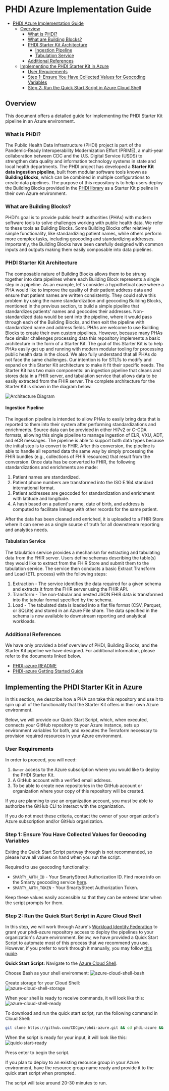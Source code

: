 # PHDI Azure Implementation Guide

- [PHDI Azure Implementation Guide](#phdi-azure-implementation-guide)
    - [Overview](#overview)
        - [What is PHDI?](#what-is-phdi)
        - [What are Building Blocks?](#what-are-building-blocks)
        - [PHDI Starter Kit Architecture](#phdi-starter-kit-architecture)
            - [Ingestion Pipeline](#ingestion-pipeline)
            - [Tabulation Service](#tabulation-service)
        - [Additional References](#additional-references)
    - [Implementing the PHDI Starter Kit in Azure](#implementing-the-phdi-starter-kit-in-azure)
        - [User Requirements](#user-requirements)
        - [Step 1: Ensure You Have Collected Values for Geocoding Variables](#step-1-ensure-you-have-collected-values-for-geocoding-variables)
        - [Step 2: Run the Quick Start Script in Azure Cloud Shell](#step-2-run-the-quick-start-script-in-azure-cloud-shell)

## Overview
This document offers a detailed guide for implementing the PHDI Starter Kit pipeline in an Azure environment.

### What is PHDI?
The Public Health Data Infrastructure (PHDI) project is part of the Pandemic-Ready Interoperability Modernization Effort (PRIME), a multi-year collaboration between CDC and the U.S. Digital Service (USDS) to strengthen data quality and information technology systems in state and local health departments. The PHDI project has developed a **Starter Kit data ingestion pipeline**, built from modular software tools known as **Building Blocks**, which can be combined in multiple configurations to create data pipelines. The purpose of this repository is to help users deploy the Building Blocks provided in the [PHDI library](https://github.com/CDCgov/phdi) as a Starter Kit pipeline in their own Azure environment.

### What are Building Blocks?
PHDI's goal is to provide public health authorities (PHAs) with modern software tools to solve challenges working with public health data. We refer to these tools as Building Blocks. Some Building Blocks offer relatively simple functionality, like standardizing patient names, while others perform more complex tasks, including geocoding and standardizing addresses. Importantly, the Building Blocks have been carefully designed with common inputs and outputs making them easily composable into data pipelines.  

### PHDI Starter Kit Architecture
The composable nature of Building Blocks allows them to be strung together into data pipelines where each Building Block represents a single step in a pipeline. As an example, let's consider a hypothetical case where a PHA would like to improve the quality of their patient address data and ensure that patient names are written consistently. They could solve this problem by using the name standardization and geocoding Building Blocks, mentioned in the previous section, to build a simple pipeline that standardizes patients' names and geocodes their addresses. Non-standardized data would be sent into the pipeline, where it would pass through each of the Building Blocks, and then exit the pipeline with standardized name and address fields. PHAs are welcome to use Building Blocks to create their own custom pipelines. However, because many PHAs face similar challenges processing data this repository implements a basic architecture in the form of a Starter Kit. The goal of this Starter Kit is to help PHAs easily get up and running with modern modular tooling for processing public health data in the cloud. We also fully understand that all PHAs do not face the same challenges. Our intention is for STLTs to modify and expand on this Starter Kit architecture to make it fit their specific needs. The Starter Kit has two main components: an ingestion pipeline that cleans and stores data in a FHIR server, and tabulation service that allows data to be easily extracted from the FHIR server. The complete architecture for the Starter Kit is shown in the diagram below.

![Architecture Diagram](./images/azure-starter-kit-arch.drawio.png)

#### Ingestion Pipeline
The ingestion pipeline is intended to allow PHAs to easily bring data that is reported to them into their system after performing standardizations and enrichments. Source data can be provided in either Hl7v2 or C-CDA formats, allowing this single pipeline to manage ingestion of ELR, VXU, ADT, and eCR messages. The pipeline is able to support both data types because the initial step is to convert to FHIR. After this conversion, the pipeline is able to handle all reported data the same way by simply processing the FHIR bundles (e.g., collections of FHIR resources) that result from the conversion. Once data has be converted to FHIR, the following standardizations and enrichments are made:
1. Patient names are standardized.
2. Patient phone numbers are transformed into the ISO E.164 standard international format.
3. Patient addresses are geocoded for standardization and enrichment with latitude and longitude.
4. A hash based on a patient's name, date of birth, and address is computed to facilitate linkage with other records for the same patient.

After the data has been cleaned and enriched, it is uploaded to a FHIR Store where it can serve as a single source of truth for all downstream reporting and analytics needs.

#### Tabulation Service
The tabulation service provides a mechanism for extracting and tabulating data from the FHIR server. Users define schemas describing the table(s) they would like to extract from the FHIR Store and submit them to the tabulation service. The service then conducts a basic Extract Transform and Load (ETL process) with the following steps:
1. Extraction - The service identifies the data required for a given schema and extracts it from the FHIR server using the FHIR API. 
2. Transform - The non-tabular and nested JSON FHIR data is transformed into the tabular format specified by the schema.
3. Load - The tabulated data is loaded into a flat file format (CSV, Parquet, or SQLite) and stored in an Azure File share. The data specified in the schema is now available to downstream reporting and analytical workloads.

### Additional References
We have only provided a brief overview of PHDI, Building Blocks, and the Starter Kit pipeline we have designed. For additional information, please refer to the documents linked below.
- [PHDI-azure README](./README.md)
- [PHDI-azure Getting Started Guide](./getting_started.md)

## Implementing the PHDI Starter Kit in Azure
In this section, we describe how a PHA can take this repository and use it to spin up all of the functionality that the Starter Kit offers in their own Azure environment.

Below, we will provide our Quick Start Script, which, when executed, connects your GitHub repository to your Azure instance, sets up environment variables for both, and executes the Terraform necessary to provision required resources in your Azure environment.

### User Requirements
In order to proceed, you will need:
1. `Owner` access to the Azure subscription where you would like to deploy the PHDI Starter Kit.
1. A GitHub account with a verified email address.
1. To be able to create new repositories in the GitHub account or organization where your copy of this repository will be created.

If you are planning to use an organization account, you must be able to authorize the GitHub CLI to interact with the organization.

If you do not meet these criteria, contact the owner of your organization's Azure subscription and/or GitHub organization.

### Step 1: Ensure You Have Collected Values for Geocoding Variables

Exiting the Quick Start Script partway through is not recommended, so please have all values on hand when you run the script.

Required to use geocoding functionality:
- `SMARTY_AUTH_ID` - Your SmartyStreet Authorization ID. Find more info on the Smarty geocoding service [here](https://www.smarty.com/pricing/us-rooftop-geocoding).
- `SMARTY_AUTH_TOKEN` - Your SmartyStreet Authorization Token.

Keep these values easily accessible so that they can be entered later when the script prompts for them.

### Step 2: Run the Quick Start Script in Azure Cloud Shell
In this step, we will work through Azure's [Workload Identity Federation](https://learn.microsoft.com/en-us/azure/active-directory/develop/workload-identity-federation) to grant your phdi-azure repository access to deploy the pipelines to your organization's Azure environment. Below, we have provided a Quick Start Script to automate most of this process that we recommend you use. However, if you prefer to work through it manually, you may follow [this guide](https://learn.microsoft.com/en-us/azure/active-directory/develop/workload-identity-federation-create-trust?pivots=identity-wif-apps-methods-azcli).

**Quick Start Script:**
Navigate to the [Azure Cloud Shell](https://shell.azure.com/).  
  
Choose Bash as your shell environment:
![azure-cloud-shell-bash](./images/azure-cloud-shell-bash.png)  
  
Create storage for your Cloud Shell:  
![azure-cloud-shell-storage](./images/azure-cloud-shell-storage.png)  
  
When your shell is ready to receive commands, it will look like this:
![azure-cloud-shell-ready](./images/azure-cloud-shell-ready.png)

To download and run the quick start script, run the following command in Cloud Shell:
```bash
git clone https://github.com/CDCgov/phdi-azure.git && cd phdi-azure && ./quick-start.sh
```

When the script is ready for your input, it will look like this:  
![quick-start-ready](./images/quick-start-ready.png)  
  
Press enter to begin the script.

If you plan to deploy to an existing resource group in your Azure environment, have the resource group name ready and provide it to the quick start script when prompted.

The script will take around 20-30 minutes to run.
